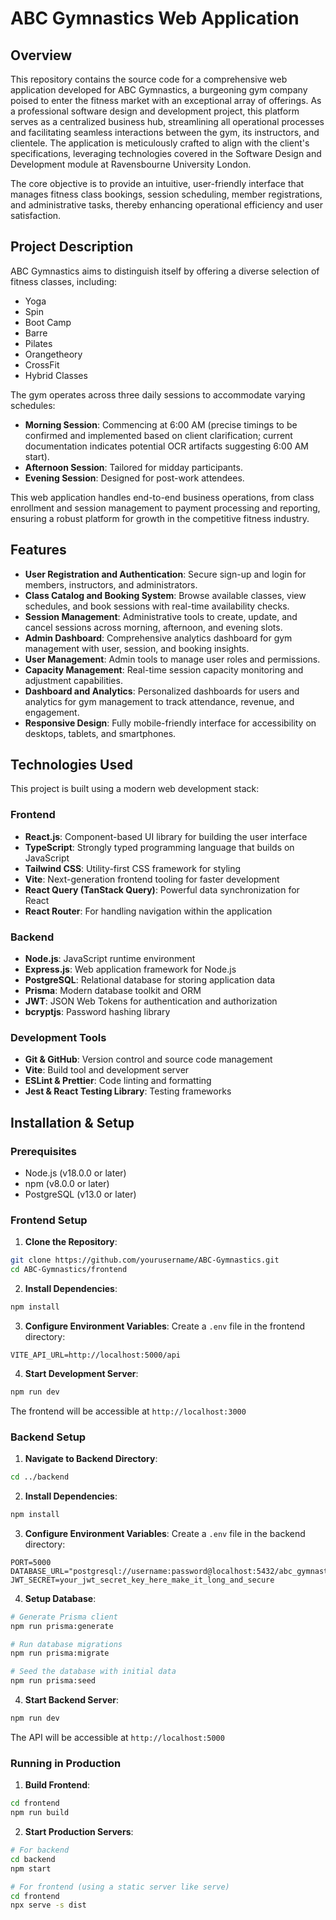 # ABC Gymnastics Web Application

## Overview

This repository contains the source code for a comprehensive web application developed for ABC Gymnastics, a burgeoning gym company poised to enter the fitness market with an exceptional array of offerings. As a professional software design and development project, this platform serves as a centralized business hub, streamlining all operational processes and facilitating seamless interactions between the gym, its instructors, and clientele. The application is meticulously crafted to align with the client's specifications, leveraging technologies covered in the Software Design and Development module at Ravensbourne University London.

The core objective is to provide an intuitive, user-friendly interface that manages fitness class bookings, session scheduling, member registrations, and administrative tasks, thereby enhancing operational efficiency and user satisfaction.

## Project Description

ABC Gymnastics aims to distinguish itself by offering a diverse selection of fitness classes, including:
- Yoga
- Spin
- Boot Camp
- Barre
- Pilates
- Orangetheory
- CrossFit
- Hybrid Classes

The gym operates across three daily sessions to accommodate varying schedules:
- **Morning Session**: Commencing at 6:00 AM (precise timings to be confirmed and implemented based on client clarification; current documentation indicates potential OCR artifacts suggesting 6:00 AM start).
- **Afternoon Session**: Tailored for midday participants.
- **Evening Session**: Designed for post-work attendees.

This web application handles end-to-end business operations, from class enrollment and session management to payment processing and reporting, ensuring a robust platform for growth in the competitive fitness industry.

## Features

- **User Registration and Authentication**: Secure sign-up and login for members, instructors, and administrators.
- **Class Catalog and Booking System**: Browse available classes, view schedules, and book sessions with real-time availability checks.
- **Session Management**: Administrative tools to create, update, and cancel sessions across morning, afternoon, and evening slots.
- **Admin Dashboard**: Comprehensive analytics dashboard for gym management with user, session, and booking insights.
- **User Management**: Admin tools to manage user roles and permissions.
- **Capacity Management**: Real-time session capacity monitoring and adjustment capabilities.
- **Dashboard and Analytics**: Personalized dashboards for users and analytics for gym management to track attendance, revenue, and engagement.
- **Responsive Design**: Fully mobile-friendly interface for accessibility on desktops, tablets, and smartphones.

## Technologies Used

This project is built using a modern web development stack:

### Frontend
- **React.js**: Component-based UI library for building the user interface
- **TypeScript**: Strongly typed programming language that builds on JavaScript
- **Tailwind CSS**: Utility-first CSS framework for styling
- **Vite**: Next-generation frontend tooling for faster development
- **React Query (TanStack Query)**: Powerful data synchronization for React
- **React Router**: For handling navigation within the application

### Backend
- **Node.js**: JavaScript runtime environment
- **Express.js**: Web application framework for Node.js
- **PostgreSQL**: Relational database for storing application data
- **Prisma**: Modern database toolkit and ORM
- **JWT**: JSON Web Tokens for authentication and authorization
- **bcryptjs**: Password hashing library

### Development Tools
- **Git & GitHub**: Version control and source code management
- **Vite**: Build tool and development server
- **ESLint & Prettier**: Code linting and formatting
- **Jest & React Testing Library**: Testing frameworks

## Installation & Setup

### Prerequisites
- Node.js (v18.0.0 or later)
- npm (v8.0.0 or later)
- PostgreSQL (v13.0 or later)

### Frontend Setup

1. **Clone the Repository**:
  ```bash
  git clone https://github.com/yourusername/ABC-Gymnastics.git
  cd ABC-Gymnastics/frontend
  ```

2. **Install Dependencies**:
  ```bash
  npm install
  ```

3. **Configure Environment Variables**:
  Create a `.env` file in the frontend directory:
  ```
  VITE_API_URL=http://localhost:5000/api
  ```

4. **Start Development Server**:
  ```bash
  npm run dev
  ```
  The frontend will be accessible at `http://localhost:3000`

### Backend Setup

1. **Navigate to Backend Directory**:
  ```bash
  cd ../backend
  ```

2. **Install Dependencies**:
  ```bash
  npm install
  ```

3. **Configure Environment Variables**:
  Create a `.env` file in the backend directory:
  ```
  PORT=5000
  DATABASE_URL="postgresql://username:password@localhost:5432/abc_gymnastics"
  JWT_SECRET=your_jwt_secret_key_here_make_it_long_and_secure
  ```

4. **Setup Database**:
  ```bash
  # Generate Prisma client
  npm run prisma:generate
  
  # Run database migrations
  npm run prisma:migrate
  
  # Seed the database with initial data
  npm run prisma:seed
  ```

4. **Start Backend Server**:
  ```bash
  npm run dev
  ```
  The API will be accessible at `http://localhost:5000`

### Running in Production

1. **Build Frontend**:
  ```bash
  cd frontend
  npm run build
  ```

2. **Start Production Servers**:
  ```bash
  # For backend
  cd backend
  npm start
  
  # For frontend (using a static server like serve)
  cd frontend
  npx serve -s dist
  ```
